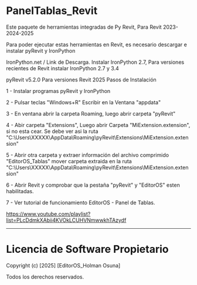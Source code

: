# PanelTablas_Revit

Este paquete de herramientas integradas de Py Revit, Para Revit 2023-2024-2025

Para poder ejecutar estas herramientas en Revit, es necesario descargar e instalar pyRevit y IronPython 

 IronPython.net / Link de Descarga. Instalar IronPython 2.7, Para versiones recientes de Revit instalar IronPython 2.7 y 3.4


pyRevit v5.2.0 Para versiones Revit 2025
Pasos de Instalación

1 - Instalar programas pyRevit y IronPython

2 - Pulsar teclas "Windows+R" Escribir en la Ventana "appdata"

3 - En ventana abrir la carpeta Roaming, luego abrir carpeta "pyRevit"

4 - Abir carpeta "Extensions", Luego abrir Carpeta "MiExtension.extension", si no esta cear. 
Se debe ver asi la ruta "C:\Users\XXXXX\AppData\Roaming\pyRevit\Extensions\MiExtension.extension"

5 - Abrir otra carpeta y extraer información del archivo comprimido "EditorOS_Tablas" mover carpeta extraida en la ruta "C:\Users\XXXXX\AppData\Roaming\pyRevit\Extensions\MiExtension.extension"

6 - Abrir Revit y comprobar que la pestaña "pyRevit" y "EditorOS" esten habilitadas.

7 - Ver tutorial de funcionamiento EditorOS - Panel de Tablas.

https://www.youtube.com/playlist?list=PLcDdmkXAbii4KVOkLCUHVNmwwkhTAzydf
_____________________________________________________________________________________________

# Licencia de Software Propietario

Copyright (c) [2025] [EditorOS_Holman Osuna]

Todos los derechos reservados.
